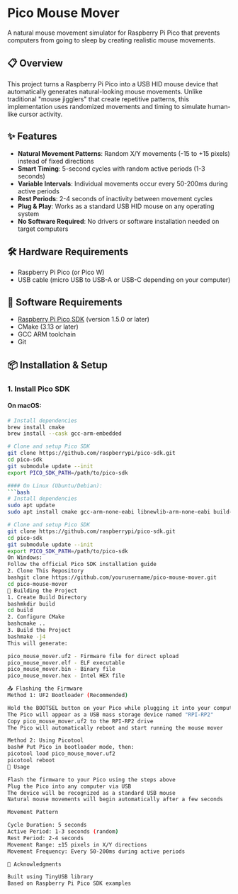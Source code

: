 # Pico Mouse Mover

A natural mouse movement simulator for Raspberry Pi Pico that prevents computers from going to sleep by creating realistic mouse movements.

## 📋 Overview

This project turns a Raspberry Pi Pico into a USB HID mouse device that automatically generates natural-looking mouse movements. Unlike traditional "mouse jigglers" that create repetitive patterns, this implementation uses randomized movements and timing to simulate human-like cursor activity.

## ✨ Features

- **Natural Movement Patterns**: Random X/Y movements (-15 to +15 pixels) instead of fixed directions
- **Smart Timing**: 5-second cycles with random active periods (1-3 seconds)
- **Variable Intervals**: Individual movements occur every 50-200ms during active periods
- **Rest Periods**: 2-4 seconds of inactivity between movement cycles
- **Plug & Play**: Works as a standard USB HID mouse on any operating system
- **No Software Required**: No drivers or software installation needed on target computers

## 🛠 Hardware Requirements

- Raspberry Pi Pico (or Pico W)
- USB cable (micro USB to USB-A or USB-C depending on your computer)

## 🔧 Software Requirements

- [Raspberry Pi Pico SDK](https://github.com/raspberrypi/pico-sdk) (version 1.5.0 or later)
- CMake (3.13 or later)
- GCC ARM toolchain
- Git

## 📦 Installation & Setup

### 1. Install Pico SDK

#### On macOS:
```bash
# Install dependencies
brew install cmake
brew install --cask gcc-arm-embedded

# Clone and setup Pico SDK
git clone https://github.com/raspberrypi/pico-sdk.git
cd pico-sdk
git submodule update --init
export PICO_SDK_PATH=/path/to/pico-sdk

#### On Linux (Ubuntu/Debian):
```bash
# Install dependencies
sudo apt update
sudo apt install cmake gcc-arm-none-eabi libnewlib-arm-none-eabi build-essential

# Clone and setup Pico SDK
git clone https://github.com/raspberrypi/pico-sdk.git
cd pico-sdk
git submodule update --init
export PICO_SDK_PATH=/path/to/pico-sdk
On Windows:
Follow the official Pico SDK installation guide
2. Clone This Repository
bashgit clone https://github.com/yourusername/pico-mouse-mover.git
cd pico-mouse-mover
🔨 Building the Project
1. Create Build Directory
bashmkdir build
cd build
2. Configure CMake
bashcmake ..
3. Build the Project
bashmake -j4
This will generate:

pico_mouse_mover.uf2 - Firmware file for direct upload
pico_mouse_mover.elf - ELF executable
pico_mouse_mover.bin - Binary file
pico_mouse_mover.hex - Intel HEX file

📤 Flashing the Firmware
Method 1: UF2 Bootloader (Recommended)

Hold the BOOTSEL button on your Pico while plugging it into your computer
The Pico will appear as a USB mass storage device named "RPI-RP2"
Copy pico_mouse_mover.uf2 to the RPI-RP2 drive
The Pico will automatically reboot and start running the mouse mover

Method 2: Using Picotool
bash# Put Pico in bootloader mode, then:
picotool load pico_mouse_mover.uf2
picotool reboot
🚀 Usage

Flash the firmware to your Pico using the steps above
Plug the Pico into any computer via USB
The device will be recognized as a standard USB mouse
Natural mouse movements will begin automatically after a few seconds

Movement Pattern

Cycle Duration: 5 seconds
Active Period: 1-3 seconds (random)
Rest Period: 2-4 seconds
Movement Range: ±15 pixels in X/Y directions
Movement Frequency: Every 50-200ms during active periods

🙏 Acknowledgments

Built using TinyUSB library
Based on Raspberry Pi Pico SDK examples